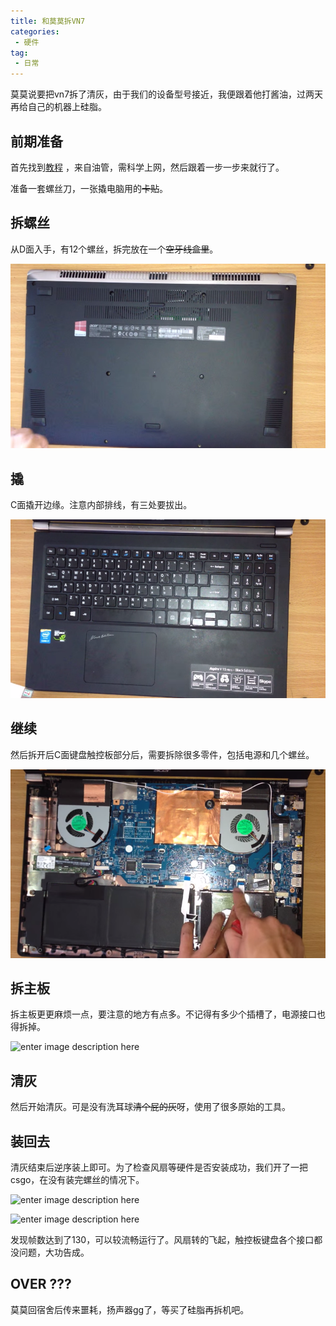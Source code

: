 ```yaml
---
title: 和莫莫拆VN7
categories:
 - 硬件
tag:
 - 日常
---
```

莫莫说要把vn7拆了清灰，由于我们的设备型号接近，我便跟着他打酱油，过两天再给自己的机器上硅脂。


## 前期准备
首先找到[教程](https://www.youtube.com/watch?v=qE83weK_gmQ&t=250s) ，来自油管，需科学上网，然后跟着一步一步来就行了。

准备一套螺丝刀，一张撬电脑用的~~卡贴~~。

## 拆螺丝
从D面入手，有12个螺丝，拆完放在一个~~空牙线盒里~~。

![enter image description here](/assets/images/post_images/拆vn7/D面.png)


## 撬
C面撬开边缘。注意内部排线，有三处要拔出。

![enter image description here](/assets/images/post_images/拆vn7/撬.png)


## 继续
然后拆开后C面键盘触控板部分后，需要拆除很多零件，包括电源和几个螺丝。 

![enter image description here](/assets/images/post_images/拆vn7/内部.png)

## 拆主板
拆主板更更麻烦一点，要注意的地方有点多。不记得有多少个插槽了，电源接口也得拆掉。

![enter image description here](/assets/images/post_images/拆vn7/1.jpg)

## 清灰
然后开始清灰。可是没有洗耳球~~清个屁的灰~~呀，使用了很多原始的工具。

## 装回去
清灰结束后逆序装上即可。为了检查风扇等硬件是否安装成功，我们开了一把csgo，在没有装完螺丝的情况下。

![enter image description here](/assets/images/post_images/拆vn7/csgo1.jpg)

![enter image description here](/assets/images/post_images/拆vn7/csgo2.jpg)

发现帧数达到了130，可以较流畅运行了。风扇转的飞起，触控板键盘各个接口都没问题，大功告成。

## OVER ???
莫莫回宿舍后传来噩耗，扬声器gg了，等买了硅脂再拆机吧。

